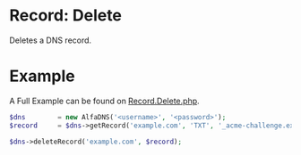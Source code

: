 # Record: Delete
Deletes a DNS record.

# Example
A Full Example can be found on [Record.Delete.php](Record.Delete.php).

```php
$dns		= new AlfaDNS('<username>', '<password>');
$record		= $dns->getRecord('example.com', 'TXT', '_acme-challenge.example.com');

$dns->deleteRecord('example.com', $record);
```
